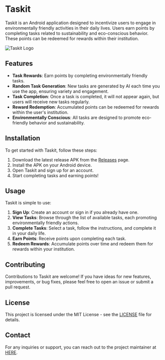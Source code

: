 # Taskit

Taskit is an Android application designed to incentivize users to engage in environmentally friendly activities in their daily lives. Users earn points by completing tasks related to sustainability and eco-conscious behavior. These points can be redeemed for rewards within their institution.

![Taskit Logo](app_logo.png)

## Features

- **Task Rewards**: Earn points by completing environmentally friendly tasks.
- **Random Task Generation**: New tasks are generated by AI each time you use the app, ensuring variety and engagement.
- **Task Completion**: Once a task is completed, it will not appear again, but users will receive new tasks regularly.
- **Reward Redemption**: Accumulated points can be redeemed for rewards within the user's institution.
- **Environmentally Conscious**: All tasks are designed to promote eco-friendly behavior and sustainability.

## Installation

To get started with Taskit, follow these steps:

1. Download the latest release APK from the [Releases](https://github.com/lakshrajj/Taskit/releases) page.
2. Install the APK on your Android device.
3. Open Taskit and sign up for an account.
4. Start completing tasks and earning points!

## Usage

Taskit is simple to use:

1. **Sign Up**: Create an account or sign in if you already have one.
2. **View Tasks**: Browse through the list of available tasks, each promoting environmentally friendly actions.
3. **Complete Tasks**: Select a task, follow the instructions, and complete it in your daily life.
4. **Earn Points**: Receive points upon completing each task.
5. **Redeem Rewards**: Accumulate points over time and redeem them for rewards within your institution.

## Contributing

Contributions to Taskit are welcome! If you have ideas for new features, improvements, or bug fixes, please feel free to open an issue or submit a pull request.

## License

This project is licensed under the MIT License - see the [LICENSE](LICENSE) file for details.

## Contact

For any inquiries or support, you can reach out to the project maintainer at [HERE](mailto:lakshrajme@gmail.com).
